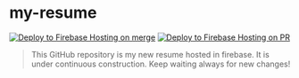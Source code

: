 # my-resume

[![Deploy to Firebase Hosting on merge](https://github.com/abdorah/my-resume/actions/workflows/firebase-hosting-merge.yml/badge.svg)](https://github.com/abdorah/my-resume/actions/workflows/firebase-hosting-merge.yml)
[![Deploy to Firebase Hosting on PR](https://github.com/abdorah/my-resume/actions/workflows/firebase-hosting-pull-request.yml/badge.svg)](https://github.com/abdorah/my-resume/actions/workflows/firebase-hosting-pull-request.yml)

> This GitHub repository is my new resume hosted in firebase. 
> It is under continuous construction.
> Keep waiting always for new changes!
